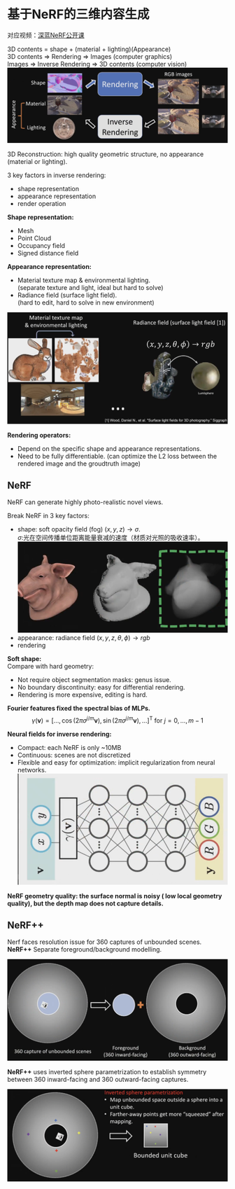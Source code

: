 # 基于NeRF的三维内容生成
对应视频：[深蓝NeRF公开课](https://www.shenlanxueyuan.com/course/504)

3D contents = shape + (material + lighting)(Appearance)  
3D contents => Rendering => Images (computer graphics)  
Images => Inverse Rendering => 3D contents (computer vision)
![](../Resource/基于NeRF的三维内容生成_img_1.png)

3D Reconstruction: high quality geometric structure, no appearance (material or lighting).

3 key factors in inverse rendering:
+ shape representation
+ appearance representation
+ render operation

**Shape representation:**
+ Mesh
+ Point Cloud
+ Occupancy field
+ Signed distance field

**Appearance representation:**
+ Material texture map & environmental lighting.   
  (separate texture and light, ideal but hard to solve)
+ Radiance field (surface light field).   
  (hard to edit, hard to solve in new environment)

![](../Resource/基于NeRF的三维内容生成_img_2.png)

**Rendering operators:**
+ Depend on the specific shape and appearance representations.
+ Need to be fully differentiable. (can optimize the L2 loss between the rendered image and the groudtruth image)

## NeRF
NeRF can generate highly photo-realistic novel views.

Break NeRF in 3 key factors:
+ shape: soft opacity field (fog) $(x,y,z)\rightarrow \sigma$.   
  $\sigma$:光在空间传播单位距离能量衰减的速度（材质对光照的吸收速率）。
  ![](../Resource/基于NeRF的三维内容生成_img_3.png)
+ appearance: radiance field $(x,y,z,\theta,\phi)\rightarrow rgb$
+ rendering

**Soft shape:**  
Compare with hard geometry:
+ Not require object segmentation masks: genus issue.
+ No boundary discontinuity: easy for differential rendering.
+ Rendering is more expensive, editing is hard.

**Fourier features fixed the spectral bias of MLPs.**
$$
\gamma(\mathbf{v})=\left[\ldots, \cos \left(2 \pi \sigma^{j / m} \mathbf{v}\right), \sin \left(2 \pi \sigma^{j / m} \mathbf{v}\right), \ldots\right]^{\mathrm{T}} \text { for } j=0, \ldots, m-1
$$

**Neural fields for inverse rendering:**
+ Compact: each NeRF is only ~10MB
+ Continuous: scenes are not discretized
+ Flexible and easy for optimization: implicit regularization from neural networks.
![](../Resource/基于NeRF的三维内容生成_img_4.png)

**NeRF geometry quality: the surface normal is noisy ( low local geometry quality), but the depth map does not capture details.**

## NeRF++
Nerf faces resolution issue for 360 captures of unbounded scenes.  
**NeRF++** Separate foreground/background modelling.

![](../Resource/基于NeRF的三维内容生成_img_5.png)

**NeRF++** uses inverted sphere parametrization to establish symmetry between 360 inward-facing and 360 outward-facing captures.

![](../Resource/基于NeRF的三维内容生成_img_6.png)



 
